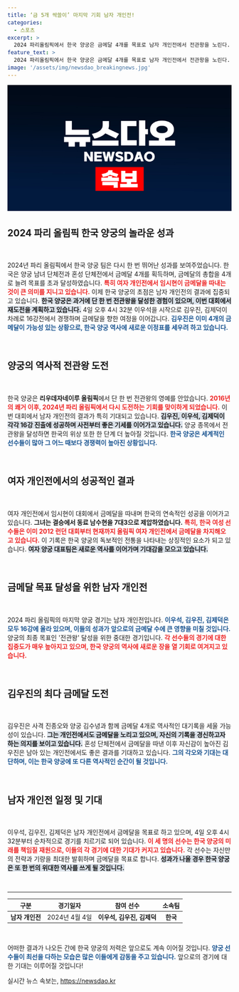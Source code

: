 ```yaml
---
title: ‘금 5개 싹쓸이’ 마지막 기회 남자 개인전!
categories:
  - 스포츠
excerpt: >
  2024 파리올림픽에서 한국 양궁은 금메달 4개를 목표로 남자 개인전에서 전관왕을 노린다. 김우진이 금메달을 획득하면 한국 올림픽 사상 최다 금메달 기록도 갱신된다.
feature_text: >
  2024 파리올림픽에서 한국 양궁은 금메달 4개를 목표로 남자 개인전에서 전관왕을 노린다. 김우진이 금메달을 획득하면 한국 올림픽 사상 최다 금메달 기록도 갱신된다.
image: '/assets/img/newsdao_breakingnews.jpg'
---
```


<p><img src="/assets/img/newsdao_breakingnews.jpg" alt="firstkoreanews 속보" /></p>

<h2 data-ke-size="size26">2024 파리 올림픽 한국 양궁의 놀라운 성과</h2>

<p data-ke-size="size16">&nbsp;</p>

<p>2024년 파리 올림픽에서 한국 양궁 팀은 다시 한 번 뛰어난 성과를 보여주었습니다. 한국은 양궁 남녀 단체전과 혼성 단체전에서 금메달 4개를 획득하며, 금메달의 총합을 4개로 늘려 목표를 초과 달성하였습니다. <b><span style="color: #ee2323;">특히 여자 개인전에서 임시현이 금메달을 따내는 것이 큰 의미를 지니고 있습니다.</span></b> 이제 한국 양궁의 초점은 남자 개인전의 결과에 집중되고 있습니다. <b><span style="background-color: #21538527;">한국 양궁은 과거에 단 한 번 전관왕을 달성한 경험이 있으며, 이번 대회에서 재도전을 계획하고 있습니다.</span></b> 4일 오후 4시 32분 이우석을 시작으로 김우진, 김제덕이 차례로 16강전에서 경쟁하며 금메달을 향한 여정을 이어갑니다. <b><span style="color: #1a5490;">김우진은 이미 4개의 금메달이 가능성 있는 상황으로, 한국 양궁 역사에 새로운 이정표를 세우려 하고 있습니다.</span></b></p>

<p data-ke-size="size16">&nbsp;</p>

<h2 data-ke-size="size26">양궁의 역사적 전관왕 도전</h2>

<p data-ke-size="size16">&nbsp;</p>

<p>한국 양궁은 <b>리우데자네이루 올림픽</b>에서 단 한 번 전관왕의 영예를 안았습니다. <b><span style="color: #ee2323;">2016년의 쾌거 이후, 2024년 파리 올림픽에서 다시 도전하는 기회를 맞이하게 되었습니다.</span></b> 이번 대회에서 남자 개인전의 결과가 특히 기대되고 있습니다. <b><span style="background-color: #21538527;">김우진, 이우석, 김제덕이 각각 16강 진출에 성공하며 사전부터 좋은 기세를 이어가고 있습니다.</span></b> 양궁 종목에서 전관왕을 달성하면 한국의 위상 또한 한 단계 더 높아질 것입니다. <b><span style="color: #1a5490;">한국 양궁은 세계적인 선수들이 많아 그 어느 때보다 경쟁력이 높아진 상황입니다.</span></b>  </p>

<p data-ke-size="size16">&nbsp;</p>

<h2 data-ke-size="size26">여자 개인전에서의 성공적인 결과</h2>

<p data-ke-size="size16">&nbsp;</p>

<p>여자 개인전에서 임시현이 대회에서 금메달을 따내며 한국의 연속적인 성공을 이어가고 있습니다. <b>그녀는 결승에서 동료 남수현을 7대3으로 제압하였습니다.</b> <b><span style="color: #ee2323;">특히, 한국 여성 선수들은 이미 2012 런던 대회부터 현재까지 올림픽 여자 개인전에서 금메달을 차지해오고 있습니다.</span></b> 이 기록은 한국 양궁의 독보적인 전통을 나타내는 상징적인 요소가 되고 있습니다. <b><span style="background-color: #21538527;">여자 양궁 대표팀은 새로운 역사를 이어가며 기대감을 모으고 있습니다.</span></b>  </p>

<p data-ke-size="size16">&nbsp;</p>

<h2 data-ke-size="size26">금메달 목표 달성을 위한 남자 개인전</h2>

<p data-ke-size="size16">&nbsp;</p>

<p>2024 파리 올림픽의 마지막 양궁 경기는 남자 개인전입니다. <b><span style="color: #1a5490;">이우석, 김우진, 김제덕은 모두 16강에 올라 있으며, 이들의 성과가 앞으로의 금메달 수에 큰 영향을 미칠 것입니다.</span></b> 양궁의 최종 목표인 '전관왕' 달성을 위한 중대한 경기입니다. <b><span style="color: #ee2323;">각 선수들의 경기에 대한 집중도가 매우 높아지고 있으며, 한국 양궁의 역사에 새로운 장을 열 기회로 여겨지고 있습니다.</span></b> </p>

<p data-ke-size="size16">&nbsp;</p>

<h2 data-ke-size="size26">김우진의 최다 금메달 도전</h2>

<p data-ke-size="size16">&nbsp;</p>

<p>김우진은 사격 진종오와 양궁 김수녕과 함께 금메달 4개로 역사적인 대기록을 세울 가능성이 있습니다. <b><span style="background-color: #21538527;">그는 개인전에서도 금메달을 노리고 있으며, 자신의 기록을 경신하고자 하는 의지를 보이고 있습니다.</span></b> 혼성 단체전에서 금메달을 따낸 이후 자신감이 높아진 김우진은 남아 있는 개인전에서도 좋은 결과를 기대하고 있습니다. <b><span style="color: #1a5490;">그의 각오와 기대는 대단하며, 이는 한국 양궁에 또 다른 역사적인 순간이 될 것입니다.</span></b> </p>

<p data-ke-size="size16">&nbsp;</p>

<h2 data-ke-size="size26">남자 개인전 일정 및 기대</h2>

<p data-ke-size="size16">&nbsp;</p>

<p>이우석, 김우진, 김제덕은 남자 개인전에서 금메달을 목표로 하고 있으며, 4일 오후 4시 32분부터 순차적으로 경기를 치르기로 되어 있습니다. <b><span style="color: #ee2323;">이 세 명의 선수는 한국 양궁의 미래를 책임질 재원으로, 이들의 각 경기에 대한 기대가 커지고 있습니다.</span></b> 각 선수는 자신만의 전략과 기량을 최대한 발휘하며 금메달을 목표로 합니다. <b><span style="background-color: #21538527;">성과가 나올 경우 한국 양궁은 또 한 번의 위대한 역사를 쓰게 될 것입니다.</span></b> </p>

<p data-ke-size="size16">&nbsp;</p>

<hr />

<table style="width: 100%; border-collapse: collapse;">
  <thead>
    <tr>
      <th style="text-align: center; height: 17px;"><b>구분</b></th>
      <th style="text-align: center; height: 17px;"><b>경기일자</b></th>
      <th style="text-align: center; height: 17px;"><b>참여 선수</b></th>
      <th style="text-align: center; height: 17px;"><b>소속팀</b></th>
    </tr>
  </thead>
  <tbody>
    <tr>
      <td style="text-align: center; height: 17px;"><b>남자 개인전</b></td>
      <td style="text-align: center; height: 17px;">2024년 4월 4일</td>
      <td style="text-align: center; height: 17px;"><b>이우석, 김우진, 김제덕</b></td>
      <td style="text-align: center; height: 17px;"><b>한국</b></td>
    </tr>
  </tbody>
</table>

<p data-ke-size="size16">&nbsp;</p> 

<p>어떠한 결과가 나오든 간에 한국 양궁의 저력은 앞으로도 계속 이어질 것입니다. <b><span style="color: #1a5490;">양궁 선수들이 최선을 다하는 모습은 많은 이들에게 감동을 주고 있습니다.</span></b> 앞으로의 경기에 대한 기대는 이루어질 것입니다!</p>
실시간 뉴스 속보는, <a href="https://newsdao.kr" rel="dofollow">https://newsdao.kr</a>


